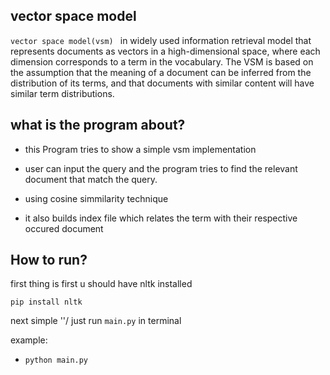 ## vector space model

`vector space model(vsm) ` in widely used information retrieval model that represents documents as vectors in a high-dimensional space, where each dimension corresponds to a term in the vocabulary. The VSM is based on the assumption that the meaning of a document can be inferred from the distribution of its terms, and that documents with similar content will have similar term distributions.

## what is the program about?

- this Program tries to show a simple vsm implementation
- user can input the query and the program tries to find the relevant document that match the query.
- using cosine simmilarity technique

- it also builds index file which relates the term with their respective occured document

## How to run?

first thing is first u should have nltk installed

    pip install nltk

next simple ''/ just run `main.py` in terminal

example:

- `python main.py`
